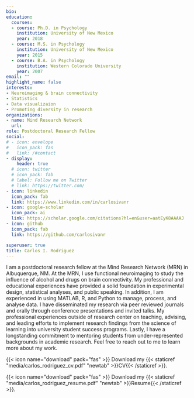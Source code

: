 ```yaml
---
bio:
education:
  courses:
  - course: Ph.D. in Psychology
    institution: University of New Mexico
    year: 2018
  - course: M.S. in Psychology
    institution: University of New Mexico
    year: 2015
  - course: B.A. in Psychology
    institution: Western Colorado University
    year: 2007
email: ""
highlight_name: false
interests:
- Neuroimaging & brain connectivity
- Statistics
- Data visualizaion
- Promoting diversity in research
organizations:
- name: Mind Research Network
  url: 
role: Postdoctoral Research Fellow
social:
# - icon: envelope
#   icon_pack: fas
#   link: /#contact
- display:
    header: true
  # icon: twitter
  # icon_pack: fab
  # label: Follow me on Twitter
  # link: https://twitter.com/
- icon: linkedin
  icon_pack: fab
  link: https://www.linkedin.com/in/carlosivanr
- icon: google-scholar
  icon_pack: ai
  link: https://scholar.google.com/citations?hl=en&user=aatEyK8AAAAJ
- icon: github
  icon_pack: fab
  link: https://github.com/carlosivanr

superuser: true
title: Carlos I. Rodriguez
---
```


I am a postdoctoral research fellow at the Mind Research Network (MRN) in Albuquerque, NM. At the MRN, I use functional neuroimaging to study the influence of alcohol and drugs on brain connectivity. My professional and educational experiences have provided a solid foundation in experimental design, statistical analyses, and public speaking. In addition, I am experienced in using MATLAB, R, and Python to manage, process, and analyse data. I have disseminated my research via peer reviewed journals and orally through conference presentations and invited talks. My professional experiences outside of research center on teaching, advising, and leading efforts to implement research findings from the science of learning into university student success programs. Lastly, I have a longstanding commitment to mentoring students from under-represented backgrounds in academic research. Feel free to reach out to me to learn more about my work.

{{< icon name="download" pack="fas" >}} Download my {{< staticref "media/carlos_rodriguez_cv.pdf" "newtab" >}}CV{{< /staticref >}}.


{{< icon name="download" pack="fas" >}} Download my {{< staticref "media/carlos_rodriguez_resume.pdf" "newtab" >}}Resume{{< /staticref >}}.
